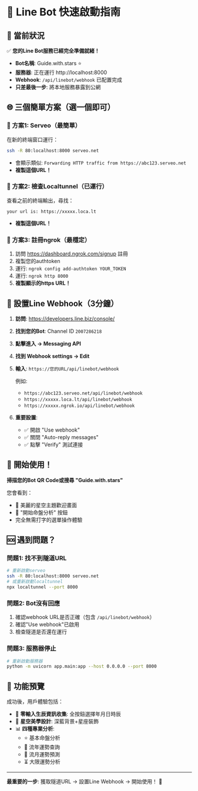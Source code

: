 # 🚀 Line Bot 快速啟動指南

## 🎯 當前狀況
✅ **您的Line Bot服務已經完全準備就緒！**

- **Bot名稱**: Guide.with.stars ⭐
- **服務器**: 正在運行 http://localhost:8000
- **Webhook**: `/api/linebot/webhook` 已配置完成
- **只差最後一步**: 將本地服務暴露到公網

## 🌐 三個簡單方案（選一個即可）

### 🥇 方案1: Serveo（最簡單）
在新的終端窗口運行：
```bash
ssh -R 80:localhost:8000 serveo.net
```
- 會顯示類似: `Forwarding HTTP traffic from https://abc123.serveo.net`
- **複製這個URL！**

### 🥈 方案2: 檢查Localtunnel（已運行）
查看之前的終端輸出，尋找：
```
your url is: https://xxxxx.loca.lt
```
- **複製這個URL！**

### 🥉 方案3: 註冊ngrok（最穩定）
1. 訪問 https://dashboard.ngrok.com/signup 註冊
2. 複製您的authtoken
3. 運行: `ngrok config add-authtoken YOUR_TOKEN`
4. 運行: `ngrok http 8000`
5. **複製顯示的https URL！**

## 📱 設置Line Webhook（3分鐘）

1. **訪問**: https://developers.line.biz/console/
2. **找到您的Bot**: Channel ID `2007286218`
3. **點擊進入 → Messaging API**
4. **找到 Webhook settings → Edit**
5. **輸入**: `https://您的URL/api/linebot/webhook`
   
   例如:
   - `https://abc123.serveo.net/api/linebot/webhook`
   - `https://xxxxx.loca.lt/api/linebot/webhook`
   - `https://xxxxx.ngrok.io/api/linebot/webhook`

6. **重要設置**:
   - ✅ 開啟 "Use webhook"
   - ✅ 關閉 "Auto-reply messages"
   - ✅ 點擊 "Verify" 測試連接

## 🎉 開始使用！

**掃描您的Bot QR Code或搜尋 "Guide.with.stars"**

您會看到：
- 🌌 美麗的星空主題歡迎畫面
- 🔮 "開始命盤分析" 按鈕
- 完全無需打字的選單操作體驗

## 🆘 遇到問題？

### 問題1: 找不到隧道URL
```bash
# 重新啟動serveo
ssh -R 80:localhost:8000 serveo.net
# 或重新啟動localtunnel
npx localtunnel --port 8000
```

### 問題2: Bot沒有回應
1. 確認webhook URL是否正確（包含 `/api/linebot/webhook`）
2. 確認"Use webhook"已啟用
3. 檢查隧道是否還在運行

### 問題3: 服務器停止
```bash
# 重新啟動服務器
python -m uvicorn app.main:app --host 0.0.0.0 --port 8000
```

## 🌟 功能預覽

成功後，用戶體驗包括：
- 📅 **零輸入生辰資訊收集**: 全按鈕選擇年月日時辰
- 🎨 **星空美學設計**: 深藍背景+星座裝飾
- 📊 **四種專業分析**:
  - ⭐ 基本命盤分析
  - 🎯 流年運勢查詢  
  - 🌙 流月運勢預測
  - ⏳ 大限運勢分析

---
**最重要的一步**: 獲取隧道URL → 設置Line Webhook → 開始使用！ 🚀 
